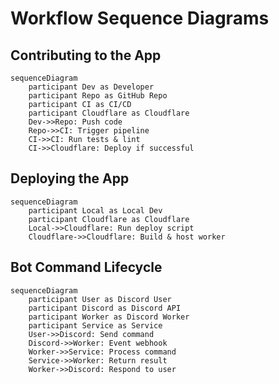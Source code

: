 # Workflow Sequence Diagrams

## Contributing to the App
```mermaid
sequenceDiagram
    participant Dev as Developer
    participant Repo as GitHub Repo
    participant CI as CI/CD
    participant Cloudflare as Cloudflare
    Dev->>Repo: Push code
    Repo->>CI: Trigger pipeline
    CI->>CI: Run tests & lint
    CI->>Cloudflare: Deploy if successful
```

## Deploying the App
```mermaid
sequenceDiagram
    participant Local as Local Dev
    participant Cloudflare as Cloudflare
    Local->>Cloudflare: Run deploy script
    Cloudflare->>Cloudflare: Build & host worker
```

## Bot Command Lifecycle
```mermaid
sequenceDiagram
    participant User as Discord User
    participant Discord as Discord API
    participant Worker as Discord Worker
    participant Service as Service
    User->>Discord: Send command
    Discord->>Worker: Event webhook
    Worker->>Service: Process command
    Service->>Worker: Return result
    Worker->>Discord: Respond to user
```
